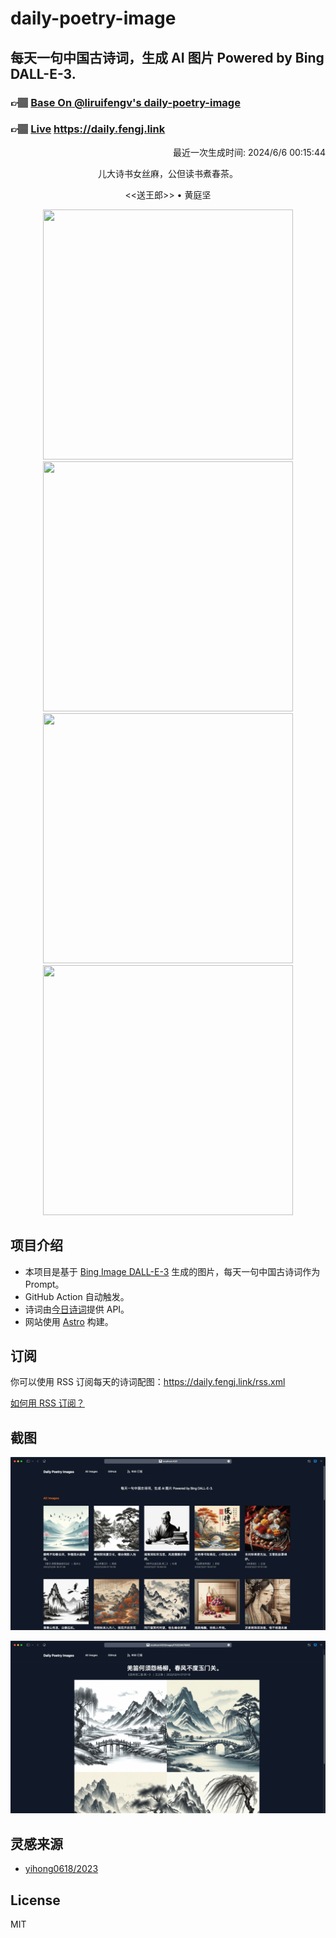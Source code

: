 
# daily-poetry-image

## 每天一句中国古诗词，生成 AI 图片 Powered by Bing DALL-E-3.

### 👉🏽 [Base On @liruifengv's daily-poetry-image](https://github.com/liruifengv/daily-poetry-image)

### 👉🏽 [Live](https://daily.fengj.link) https://daily.fengj.link

<p align="right">
  最近一次生成时间: 2024/6/6 00:15:44
</p>
<p align="center">
儿大诗书女丝麻，公但读书煮春茶。
</p>
<p align="center">
<<送王郎>> • 黄庭坚
</p>
<p align="center">
<img src="https://tse4.mm.bing.net/th/id/OIG4.K1_l6q_MYKMZZft1Mg60" height="400" width="400" />
<img src="https://tse2.mm.bing.net/th/id/OIG4.mWTRHSBFJ9oSnR_ypzYg" height="400" width="400" />
<img src="https://tse2.mm.bing.net/th/id/OIG4.WWRWH3E8qBaB_Rf3zrR7" height="400" width="400" />
<img src="https://tse4.mm.bing.net/th/id/OIG4.ResAG85yvdoiuwF3PDZe" height="400" width="400" />
</p>

## 项目介绍

-   本项目是基于 [Bing Image DALL-E-3](https://www.bing.com/images/create) 生成的图片，每天一句中国古诗词作为 Prompt。
-   GitHub Action 自动触发。
-   诗词由[今日诗词](https://www.jinrishici.com/)提供 API。
-   网站使用 [Astro](https://astro.build) 构建。

## 订阅

你可以使用 RSS 订阅每天的诗词配图：https://daily.fengj.link/rss.xml

[如何用 RSS 订阅？](https://zhuanlan.zhihu.com/p/55026716)

## 截图

![图片列表](./screenshots/Snipaste_2023-12-28_21-00-26.png)

![图片详情](./screenshots/Snipaste_2023-12-28_21-00-53.png)

## 灵感来源

-   [yihong0618/2023](https://github.com/yihong0618/2023)

## License

MIT
